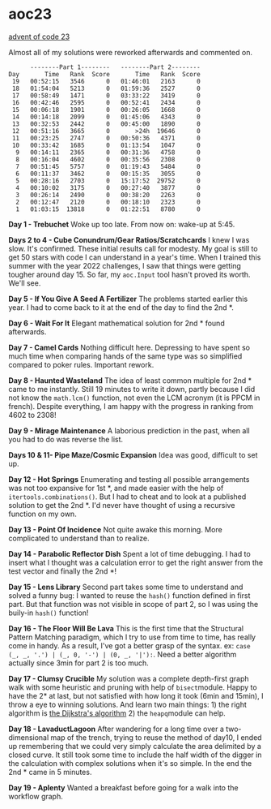 # aoc23

[advent of code 23](https://adventofcode.com/2023)

Almost all of my solutions were reworked afterwards and commented on.

```
      --------Part 1--------   --------Part 2--------
Day       Time   Rank  Score       Time   Rank  Score
 19   00:52:15   3546      0   01:46:01   2163      0
 18   01:54:04   5213      0   01:59:36   2527      0
 17   00:58:49   1471      0   03:33:22   3419      0
 16   00:42:46   2595      0   00:52:41   2434      0
 15   00:06:18   1901      0   00:26:05   1668      0
 14   00:14:18   2099      0   01:45:06   4343      0
 13   00:32:53   2442      0   00:45:00   1890      0
 12   00:51:16   3665      0       >24h  19646      0
 11   00:23:25   2747      0   00:50:36   4371      0
 10   00:33:42   1685      0   01:13:54   1047      0
  9   00:14:11   2365      0   00:31:36   4758      0
  8   00:16:04   4602      0   00:35:56   2308      0
  7   00:51:45   5757      0   01:19:43   5484      0
  6   00:11:37   3462      0   00:15:35   3055      0
  5   00:28:16   2703      0   15:17:52  29752      0
  4   00:10:02   3175      0   00:27:40   3877      0
  3   00:26:14   2490      0   00:38:20   2263      0
  2   00:12:47   2120      0   00:18:10   2323      0
  1   01:03:15  13818      0   01:22:51   8780      0
```

**Day 1 - Trebuchet** Woke up too late. From now on: wake-up at 5:45.

**Days 2 to 4 - Cube Conundrum/Gear Ratios/Scratchcards** I knew I was slow. It's confirmed. These initial results call for modesty. My goal is still to get 50 stars with code I can understand in a year's time. When I trained this summer with the year 2022 challenges, I saw that things were getting tougher around day 15. So far, my `aoc.Input` tool hasn't proved its worth. We'll see.

**Day 5 - If You Give A Seed A Fertilizer** The problems started earlier this year. I had to come back to it at the end of the day to find the 2nd *.

**Day 6 - Wait For It** Elegant mathematical solution for 2nd * found afterwards.

**Day 7 - Camel Cards** Nothing difficult here. Depressing to have spent so much time when comparing hands of the same type was so simplified compared to poker rules. Important rework.

**Day 8 - Haunted Wasteland** The idea of least common multiple for 2nd * came to me instantly. Still 19 minutes to write it down, partly because I did not know the `math.lcm()` function, not even the LCM acronym (it is PPCM in french). Despite everything, I am happy with the progress in ranking from 4602 to 2308! 

**Day 9 - Mirage Maintenance** A laborious prediction in the past, when all you had to do was reverse the list.

**Days 10 & 11- Pipe Maze/Cosmic Expansion** Idea was good, difficult to set up.

**Day 12 - Hot Springs** Enumerating and testing all possible arrangements was not too expansive for 1st *, and made easier with the help of `itertools.combinations()`. But I had to cheat and to look at a published solution to get the 2nd *. I'd never have thought of using a recursive function on my own.

**Day 13 - Point Of Incidence** Not quite awake this morning. More complicated to understand than to realize.

**Day 14 - Parabolic Reflector Dish** Spent a lot of time debugging. I had to insert what I thought was a calculation error to get the right answer from the test vector and finally the 2nd *! 

**Day 15 - Lens Library** Second part takes some time to understand and solved a funny bug: I wanted to reuse the `hash()` function defined in first part. But that function was not visible in scope of part 2, so I was using the buily-in `hash()` function!

**Day 16 - The Floor Will Be Lava** This is the first time that the Structural Pattern Matching paradigm, which I try to use from time to time, has really come in handy. As a result, I've got a better grasp of the syntax. ex: `case (_, _, '.') | (_, 0, '-') | (0, _, '|'):`. Need a better algorithm actually since 3min for part 2 is too much.

**Day 17 - Clumsy Crucible** My solution was a complete depth-first graph walk with some heuristic and pruning with help of `bisect`module. Happy to have the 2* at last, but not satisfied with how long it took (6min and 15min), I throw a eye to winning solutions. And learn two main things: 1) the right algorithm is [the Dijkstra's algorithm](https://en.wikipedia.org/wiki/Dijkstra%27s_algorithm) 2) the `heapq`module can help.

**Day 18 - LavaductLagoon** After wandering for a long time over a two-dimensional map of the trench, trying to reuse the method of day10, I ended up remembering that we could very simply calculate the area delimited by a closed curve. It still took some time to include the half width of the digger in the calculation with complex solutions when it's so simple. In the end the 2nd * came in 5 minutes.

**Day 19 - Aplenty** Wanted a breakfast before going for a walk into the workflow graph.




